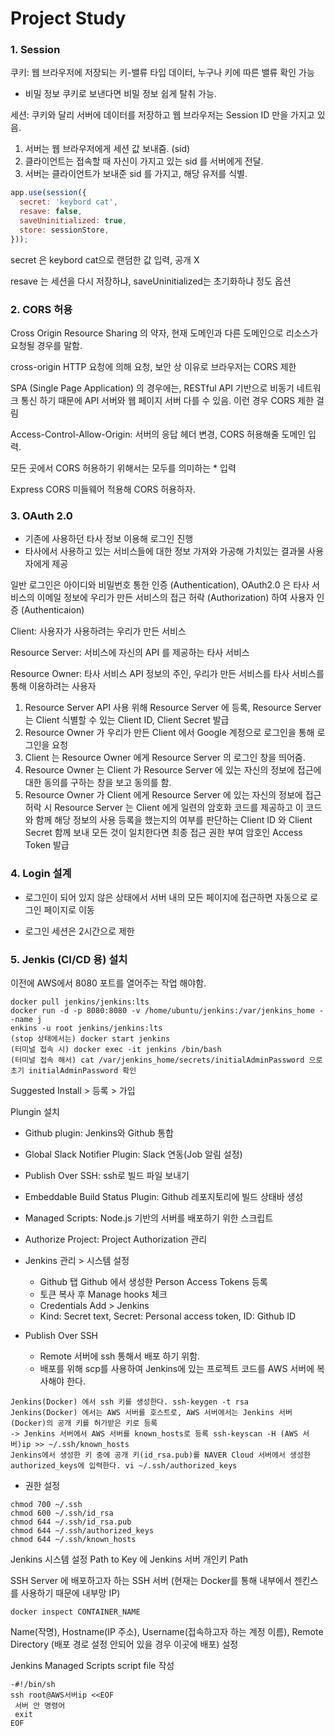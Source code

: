 # Project Study

### 1. Session

쿠키: 웹 브라우저에 저장되는 키-밸류 타입 데이터, 누구나 키에 따른 밸류 확인 가능
- 비밀 정보 쿠키로 보낸다면 비밀 정보 쉽게 탈취 가능.

세션: 쿠키와 달리 서버에 데이터를 저장하고 웹 브라우저는 Session ID 만을 가지고 있음.

1. 서버는 웹 브라우저에게 세션 값 보내줌. (sid)
2. 클라이언트는 접속할 때 자신이 가지고 있는 sid 를 서버에게 전달.
3. 서버는 클라이언트가 보내준 sid 를 가지고, 해당 유저를 식별.
```javascript
app.use(session({
  secret: 'keybord cat',
  resave: false,
  saveUninitialized: true,
  store: sessionStore,
}));
```
secret 은 keybord cat으로 랜덤한 값 입력, 공개 X

resave 는 세션을 다시 저장하냐, saveUninitialized는 초기화하냐 정도 옵션

### 2. CORS 허용

Cross Origin Resource Sharing 의 약자, 현재 도메인과 다른 도메인으로 리소스가 요청될 경우를 말함.

cross-origin HTTP 요청에 의해 요청, 보안 상 이유로 브라우저는 CORS 제한

SPA (Single Page Application) 의 경우에는, RESTful API 기반으로 비동기 네트워크 통신 하기 때문에 API 서버와 웹 페이지 서버 다를 수 있음. 이런 경우 CORS 제한 걸림

Access-Control-Allow-Origin: 서버의 응답 헤더 변경, CORS 허용해줄 도메인 입력.

모든 곳에서 CORS 허용하기 위해서는 모두를 의미하는 * 입력

Express CORS 미들웨어 적용해 CORS 허용하자.

### 3. OAuth 2.0

- 기존에 사용하던 타사 정보 이용해 로그인 진행
- 타사에서 사용하고 있는 서비스들에 대한 정보 가져와 가공해 가치있는 결과물 사용자에게 제공

일반 로그인은 아이디와 비밀번호 통한 인증 (Authentication), OAuth2.0 은 타사 서비스의 이메일 정보에 우리가 만든 서비스의 접근 허락 (Authorization) 하여 사용자 인증 (Authenticaion)

Client: 사용자가 사용하려는 우리가 만든 서비스

Resource Server: 서비스에 자신의 API 를 제공하는 타사 서비스

Resource Owner: 타사 서비스 API 정보의 주인, 우리가 만든 서비스를 타사 서비스를 통해 이용하려는 사용자

1) Resource Server API 사용 위해 Resource Server 에 등록, Resource Server 는 Client 식별할 수 있는 Client ID, Client Secret 발급
2) Resource Owner 가 우리가 만든 Client 에서 Google 계정으로 로그인을 통해 로그인을 요청
3) Client 는 Resource Owner 에게 Resource Server 의 로그인 창을 띄어줌.
4) Resource Owner 는 Client 가 Resource Server 에 있는 자신의 정보에 접근에 대한 동의를 구하는 창을 보고 동의를 함.
5) Resource Owner 가 Client 에게 Resource Server 에 있는 자신의 정보에 접근 허락 시 Resource Server 는 Client 에게 일련의 암호화 코드를 제공하고 
이 코드와 함께 해당 정보의 사용 등록을 했는지의 여부를 판단하는 Client ID 와 Client Secret 함께 보내 모든 것이 일치한다면 최종 접근 권한 부여 암호인 Access Token 발급

### 4. Login 설계

- 로그인이 되어 있지 않은 상태에서 서버 내의 모든 페이지에 접근하면 자동으로 로그인 페이지로 이동

- 로그인 세션은 2시간으로 제한

### 5. Jenkis (CI/CD 용) 설치

이전에 AWS에서 8080 포트를 열어주는 작업 해야함.
```shell script
docker pull jenkins/jenkins:lts
docker run -d -p 8080:8080 -v /home/ubuntu/jenkins:/var/jenkins_home --name j
enkins -u root jenkins/jenkins:lts
(stop 상태에서는) docker start jenkins
(터미널 접속 시) docker exec -it jenkins /bin/bash
(터미널 접속 해서) cat /var/jenkins_home/secrets/initialAdminPassword 으로 초기 initialAdminPassword 확인
```
Suggested Install > 등록 > 가입

Plungin 설치

- Github plugin: Jenkins와 Github 통합
- Global Slack Notifier Plugin: Slack 연동(Job 알림 설정)
- Publish Over SSH: ssh로 빌드 파일 보내기
- Embeddable Build Status Plugin: Github 레포지토리에 빌드 상태바 생성
- Managed Scripts: Node.js 기반의 서버를 배포하기 위한 스크립트
- Authorize Project: Project Authorization 관리

- Jenkins 관리 > 시스템 설정
    - Github 탭 Github 에서 생성한 Person Access Tokens 등록
    - 토큰 복사 후 Manage hooks 체크
    - Credentials Add > Jenkins
    - Kind: Secret text, Secret: Personal access token, ID: Github ID
    
- Publish Over SSH
    - Remote 서버에 ssh 통해서 배포 하기 위함.
    - 배포를 위해 scp를 사용하여 Jenkins에 있는 프로젝트 코드를 AWS 서버에 복사해야 한다.
```
Jenkins(Docker) 에서 ssh 키를 생성한다. ssh-keygen -t rsa
Jenkins(Docker) 에서는 AWS 서버를 호스트로, AWS 서버에서는 Jenkins 서버(Docker)의 공개 키를 허가받은 키로 등록
-> Jenkins 서버에서 AWS 서버를 known_hosts로 등록 ssh-keyscan -H (AWS 서버)ip >> ~/.ssh/known_hosts
Jenkins에서 생성한 키 중에 공개 키(id_rsa.pub)를 NAVER Cloud 서버에서 생성한 authorized_keys에 입력한다. vi ~/.ssh/authorized_keys
```
- 권한 설정
``` shell script
chmod 700 ~/.ssh
chmod 600 ~/.ssh/id_rsa
chmod 644 ~/.ssh/id_rsa.pub  
chmod 644 ~/.ssh/authorized_keys
chmod 644 ~/.ssh/known_hosts
```
Jenkins 시스템 설정 Path to Key 에 Jenkins 서버 개인키 Path

SSH Server 에 배포하고자 하는 SSH 서버 (현재는 Docker를 통해 내부에서 젠킨스를 사용하기 때문에 내부망 IP)
```shell script
docker inspect CONTAINER_NAME
```
Name(작명), Hostname(IP 주소), Username(접속하고자 하는 계정 이름), Remote Directory (배포 경로 설정 안되어 있을 경우 이곳에 배포) 설정

Jenkins Managed Scripts
script file 작성
```shell script
-#!/bin/sh
ssh root@AWS서버ip <<EOF
 서버 안 명령어
 exit
EOF
```